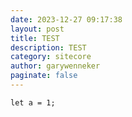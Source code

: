 ```yaml
---
date: 2023-12-27 09:17:38
layout: post
title: TEST
description: TEST
category: sitecore
author: garywenneker
paginate: false
---
```

```
let a = 1;
```